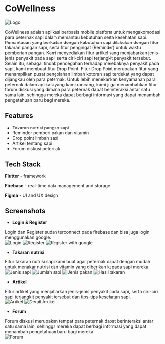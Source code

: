 
# CoWellness



![Logo](screenshots/icon_app.png)


CoWellness adalah aplikasi berbasis mobile platform untuk mengakomodasi para peternak sapi dalam memantau kebutuhan serta kesehatan sapi. Pemantauan yang berkaitan dengan kebutuhan sapi dilakukan dengan fitur takaran pangan sapi, serta fitur pengingat (Reminder) untuk waktu pemberian pangan. Kami menyediakan fitur artikel yang menjabarkan jenis-jenis penyakit pada sapi, serta ciri-ciri sapi terjangkit penyakit tersebut. Selain itu, sebagai tindak pencegahan terhadap merebaknya penyakit pada sapi, kami membuat fitur Drop Point. Fitur Drop Point merupakan fitur yang menampilkan pusat pengolahan limbah kotoran sapi terdekat yang dapat dijangkau oleh para peternak. Untuk lebih menekankan kenyamanan para peternak dalam aplikasi yang kami rancang, kami juga menambahkan fitur forum diskusi yang dimana para peternak dapat berinteraksi antar satu sama lain, sehingga mereka dapat berbagi informasi yang dapat menambah pengetahuan baru bagi mereka.
## Features

- Takaran nutrisi pangan sapi
- Reminder pemberi pakan dan vitamin
- Drop point limbah sapi
- Artikel tentang sapi
- Forum diskusi peternak



## Tech Stack

**Flutter** - framework

**Firebase** - real-time data management and storage

**Figma** - UI and UX design



## Screenshots

* **Login & Register**

Login dan Register sudah terconnect pada firebase dan bisa juga login menggunakan google.
<br>
![Login](screenshots/login.png)
![Register](screenshots/register.png)
![Register with google](screenshots/regis_wtih_google.png)

* **Takaran nutrisi**
  
Fitur takaran nutrisi sapi kami buat agar peternak dapat dengan mudah untuk menakar nutrisi dan vitamin yang diberikan kepada sapi mereka.
<br>
![Jenis sapi](screenshots/jenis_sapi.png)
![Jumlah sapi](screenshots/jumlah_sapi.png)
![Jenis pakan](screenshots/jenis_pakan.png)
![Hasil takaran](screenshots/hasil_takaran.png)

* **Artikel**

Fitur artikel yang menjabarkan jenis-jenis penyakit pada sapi, serta ciri-ciri sapi terjangkit penyakit tersebut dan tips-tips kesehatan sapi.
<br>
![Artikel](screenshots/artikel.png)
![Detail Artikel](screenshots/detail_artikel.png)

* **Forum**

Forum diskusi merupakan tempat para peternak dapat berinteraksi antar satu sama lain, sehingga mereka dapat berbagi informasi yang dapat menambah pengetahuan baru bagi mereka.
<br>
![Forum](screenshots/forum.png)


